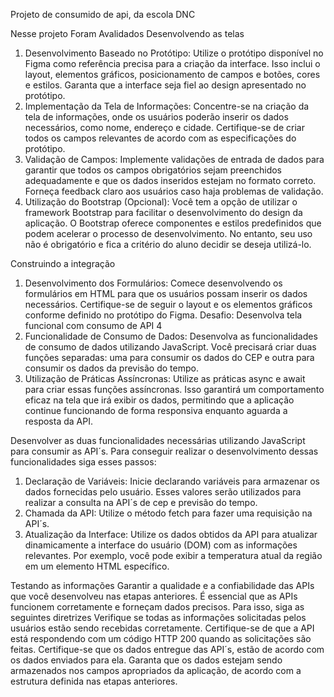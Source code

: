 Projeto  de consumido de api, da escola DNC

Nesse projeto Foram Avalidados 
Desenvolvendo as telas
1. Desenvolvimento Baseado no Protótipo: Utilize o protótipo disponível no
Figma como referência precisa para a criação da interface. Isso inclui o layout,
elementos gráficos, posicionamento de campos e botões, cores e estilos.
Garanta que a interface seja fiel ao design apresentado no protótipo.
2. Implementação da Tela de Informações: Concentre-se na criação da tela de
informações, onde os usuários poderão inserir os dados necessários, como
nome, endereço e cidade. Certifique-se de criar todos os campos relevantes
de acordo com as especificações do protótipo.
3. Validação de Campos: Implemente validações de entrada de dados para
garantir que todos os campos obrigatórios sejam preenchidos
adequadamente e que os dados inseridos estejam no formato correto.
Forneça feedback claro aos usuários caso haja problemas de validação.
4. Utilização do Bootstrap (Opcional): Você tem a opção de utilizar o framework
Bootstrap para facilitar o desenvolvimento do design da aplicação. O
Bootstrap oferece componentes e estilos predefinidos que podem acelerar o
processo de desenvolvimento. No entanto, seu uso não é obrigatório e fica a
critério do aluno decidir se deseja utilizá-lo.

Construindo a integração

1. Desenvolvimento dos Formulários: Comece desenvolvendo os formulários
em HTML para que os usuários possam inserir os dados necessários.
Certifique-se de seguir o layout e os elementos gráficos conforme definido no
protótipo do Figma.
Desafio: Desenvolva tela funcional com consumo de API 4
2. Funcionalidade de Consumo de Dados: Desenvolva as funcionalidades de
consumo de dados utilizando JavaScript. Você precisará criar duas funções
separadas: uma para consumir os dados do CEP e outra para consumir os
dados da previsão do tempo.
3. Utilização de Práticas Assíncronas: Utilize as práticas async e await para
criar essas funções assíncronas. Isso garantirá um comportamento eficaz na
tela que irá exibir os dados, permitindo que a aplicação continue funcionando
de forma responsiva enquanto aguarda a resposta da API.

Desenvolver as duas funcionalidades necessárias
utilizando JavaScript para consumir as API´s. Para conseguir realizar o
desenvolvimento dessas funcionalidades siga esses passos:
1. Declaração de Variáveis: Inicie declarando variáveis para armazenar os
dados fornecidas pelo usuário. Esses valores serão utilizados para realizar a
consulta na API´s de cep e previsão do tempo.
2. Chamada da API: Utilize o método fetch para fazer uma requisição na API´s.
3. Atualização da Interface: Utilize os dados obtidos da API para atualizar
dinamicamente a interface do usuário (DOM) com as informações relevantes.
Por exemplo, você pode exibir a temperatura atual da região em um elemento
HTML específico.

Testando as informações
Garantir a qualidade e a confiabilidade das APIs que você desenvolveu nas etapas
anteriores. É essencial que as APIs funcionem corretamente e forneçam dados
precisos. Para isso, siga as seguintes diretrizes
Verifique se todas as informações solicitadas pelos usuários estão sendo
recebidas corretamente.
Certifique-se de que a API está respondendo com um código HTTP 200
quando as solicitações são feitas.
Certifique-se que os dados entregue das API´s, estão de acordo com os
dados enviados para ela.
Garanta que os dados estejam sendo armazenados nos campos apropriados
da aplicação, de acordo com a estrutura definida nas etapas anteriores.



